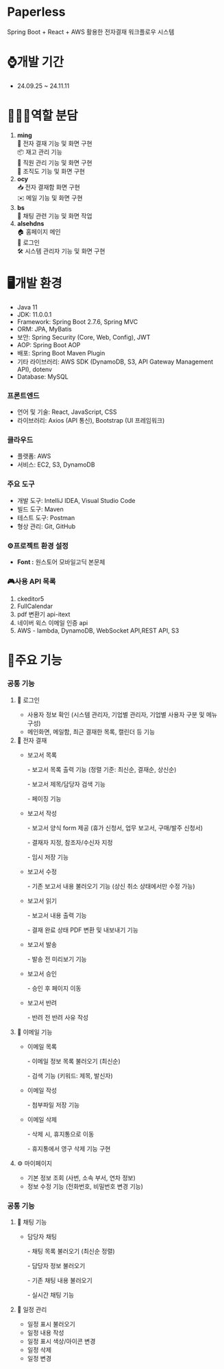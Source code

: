 <h1>Paperless</h1>
<p>Spring Boot + React + AWS 활용한 전자결재 워크플로우 시스템</p>

<h1>⌚개발 기간</h1>
<ul>
  <li>24.09.25 ~ 24.11.11</li>
</ul>

<h1>👨‍👦‍👦역할 분담</h1>
<ol>
  <li> <b> ming </b>
    <br>📝 전자 결재 기능 및 화면 구현
    <br>📦 재고 관리 기능
    <br>👥 직원 관리 기능 및 화면 구현
    <br>🏢 조직도 기능 및 화면 구현
  </li>
  <li> <b> ocy </b>
    <br>📥 전자 결재함 화면 구현
    <br>✉️ 메일 기능 및 화면 구현
  </li>
  <li> <b> bs </b>
    <br>💬 채팅 관련 기능 및 화면 작업
  </li>
  <li> <b> alsehdns </b>
    <br>🏠 홈페이지 메인
    <br>🔐 로그인
    <br>🛠️ 시스템 관리자 기능 및 화면 구현
  </li>
</ol>

<h1>🖥️개발 환경</h1>
  <ul>
      <li>Java 11</li>
      <li>JDK: 11.0.0.1</li>
      <li>Framework: Spring Boot 2.7.6, Spring MVC</li>
      <li>ORM: JPA, MyBatis</li>
      <li>보안: Spring Security (Core, Web, Config), JWT</li>
      <li>AOP: Spring Boot AOP</li>
      <li>배포: Spring Boot Maven Plugin</li>
      <li>기타 라이브러리: AWS SDK (DynamoDB, S3, API Gateway Management API), dotenv</li>
      <li>Database: MySQL</li>
  </ul>

  <h3>프론트엔드</h3>
    <ul>
        <li>언어 및 기술: React, JavaScript, CSS</li>
        <li>라이브러리: Axios (API 통신), Bootstrap (UI 프레임워크)</li>
    </ul>

  <h3>클라우드</h3>
    <ul>
        <li>플랫폼: AWS</li>
        <li>서비스: EC2, S3, DynamoDB</li>
    </ul>

  <h3>주요 도구</h3>
    <ul>
        <li>개발 도구: IntelliJ IDEA, Visual Studio Code</li>
        <li>빌드 도구: Maven</li>
        <li>테스트 도구: Postman</li>
        <li>형상 관리: Git, GitHub</li>
    </ul>
    
  <h3>⚙프로젝트 환경 설정</h3>
  <ul>
    <li><b>Font :</b> 원스토어 모바일고딕 본문체</li>
  </ul>

<h3>🎮사용 API 목록</h3>
<ol>
  <li>ckeditor5</li>
  <li>FullCalendar</li>
  <li>pdf 변환기 api-itext</li>
  <li>네이버 윅스 이메일 인증 api</li>
  <li>AWS - lambda, DynamoDB, WebSocket API,REST API, S3</li>
</ol>

<h1>💼주요 기능</h1>
<h3>공통 기능</h3>
<ol>
  <li>🔐 로그인</li>
  <ul>
    <li>사용자 정보 확인 (시스템 관리자, 기업별 관리자, 기업별 사용자 구분 및 메뉴 구성)</li>
    <li>메인화면, 메일함, 최근 결재한 목록, 캘린더 등 기능</li>
  </ul>

  <li>📄 전자 결재</li>
  <ul>
    <li>보고서 목록</li>
      <p>- 보고서 목록 출력 기능 (정렬 기준: 최신순, 결재순, 상신순)</p>
      <p>- 보고서 제목/담당자 검색 기능</p>
      <p>- 페이징 기능</p>
    <li>보고서 작성</li>
      <p>- 보고서 양식 form 제공 (휴가 신청서, 업무 보고서, 구매/발주 신청서)</p>
      <p>- 결재자 지정, 참조자/수신자 지정</p>
      <p>- 임시 저장 기능</p>
    <li>보고서 수정</li>
      <p>- 기존 보고서 내용 불러오기 기능 (상신 취소 상태에서만 수정 가능)</p>
    <li>보고서 읽기</li>
      <p>- 보고서 내용 출력 기능</p>
      <p>- 결재 완료 상태 PDF 변환 및 내보내기 기능</p>
    <li>보고서 발송</li>
      <p>- 발송 전 미리보기 기능</p>
    <li>보고서 승인</li>
      <p>- 승인 후 페이지 이동</p>
    <li>보고서 반려</li>
      <p>- 반려 전 반려 사유 작성</p>
  </ul>

  <li>📧 이메일 기능</li>
  <ul>
    <li>이메일 목록</li>
      <p>- 이메일 정보 목록 불러오기 (최신순)</p>
      <p>- 검색 기능 (키워드: 제목, 발신자)</p>
    <li>이메일 작성</li>
      <p>- 첨부파일 저장 기능</p>
    <li>이메일 삭제</li>
      <p>- 삭제 시, 휴지통으로 이동</p>
      <p>- 휴지통에서 영구 삭제 기능 구현</p>
  </ul>

  <li>⚙️ 마이페이지</li>
  <ul>
    <li>기본 정보 조회 (사번, 소속 부서, 연차 정보)</li>
    <li>정보 수정 기능 (전화번호, 비밀번호 변경 기능)</li>
  </ul>
</ol>

<h3>공통 기능</h3>
<ol>
  <li>💬 채팅 기능</li>
  <ul>
    <li>담당자 채팅</li>
    <p>- 채팅 목록 불러오기 (최신순 정렬)</p>
    <p>- 담당자 정보 불러오기</p>
    <p>- 기존 채팅 내용 불러오기</p>
    <p>- 실시간 채팅 기능</p>
  </ul>

  <li>📅 일정 관리</li>
  <ul>
    <li>일정 표시 불러오기</li>
    <li>일정 내용 작성</li>
    <li>일정 표시 색상/아이콘 변경</li>
    <li>일정 삭제</li>
    <li>일정 변경</li>
  </ul>
</ol>
